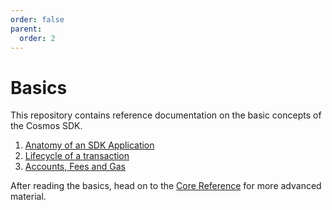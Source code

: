 ```yaml
---
order: false
parent:
  order: 2
---
```


# Basics

This repository contains reference documentation on the basic concepts of the Cosmos SDK. 

1. [Anatomy of an SDK Application](./app-anatomy.md)
2. [Lifecycle of a transaction](./tx-lifecycle.md)
3. [Accounts, Fees and Gas](./accounts-fees-gas.md)

After reading the basics, head on to the [Core Reference](../core/README.md) for more advanced material. 